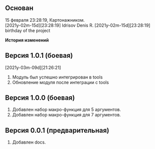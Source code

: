 
Основан
-------
15 февраля 23:28:19, Картонажником.  
[2021y-02m-15d][23:28:19] Idrisov Denis R.
[2021y-02m-15d][23:28:19] birthday of the project  


**История изменений**  


**Версия 1.0.1 (боевая)**  
-------------------------
[2021y-03m-09d][21:26:21]
1) Модуль был успешно интегрирован в tools  
2) Обновление модуля после интеграции с tools  


**Версия 1.0.0 (боевая)**  
-------------------------
1) Добавлен набор макро-функция для 5 аргументов.  
2) Добавлен набор макро-функция для 7 аргументов.  

**Версия 0.0.1 (предварительная)**  
----------------------------------
1) Добавлен docs.  
